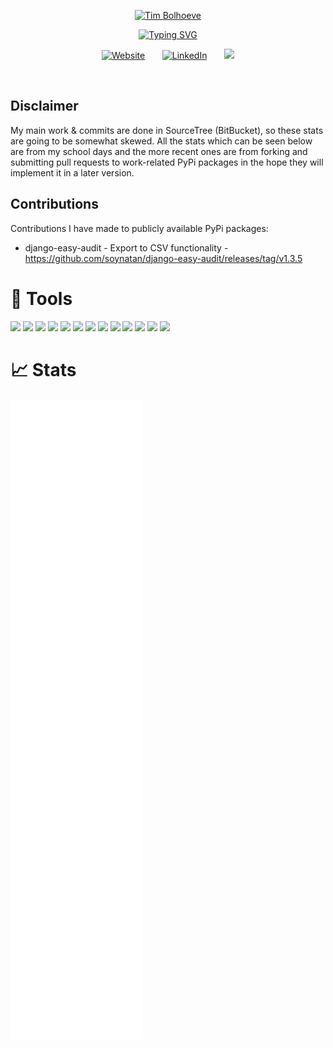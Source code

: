 <p align="center">
  <a href="https://github.com/Tim-Bolhoeve">
    <img src="https://github.com/Tim-Bolhoeve/Tim-Bolhoeve/assets/74612255/bb96cfab-a721-4b08-9e17-0be30180d979" alt="Tim Bolhoeve" /></a>
</p>

<p align="center">
  <!-- Typing SVG by DenverCoder1 - https://github.com/DenverCoder1/readme-typing-svg -->
  <a href="https://github.com/Tim-Bolhoeve">
    <a href="https://github.com/Tim-Bolhoeve"><img src="https://readme-typing-svg.demolab.com?font=Fira+code&pause=1000&color=FF4F5D&background=FFFFFF00&center=true&vCenter=true&width=435&lines=Full-Stack+Software+Engineer;Django+web+developer" alt="Typing SVG" /></a>
</p>

<!-- Social icons section -->
<p align="center">
  <a href="https://indedomum.nl/"><img width="32px" alt="Website" title="Personal Website" src="https://i.imgur.com/KPV5ChT.png"/></a>
  &#8287;&#8287;&#8287;&#8287;&#8287;
  <a href="https://www.linkedin.com/in/tim-bolhoeve-478423199/"><img width="32px" alt="LinkedIn" title="LinkedIn" src="https://i.imgur.com/oK2iGaP.png"/></a>
  &#8287;&#8287;&#8287;&#8287;&#8287;
  <a href="https://www.facebook.com/tim.bolhoeve/" alt="Facebook" title="Facebook"><img width="32px" src="https://i.imgur.com/6wsxLbx.png"/></a>

</p>

<br/>

## Disclaimer
My main work & commits are done in SourceTree (BitBucket), so these stats are going to be somewhat skewed. All the stats which can be seen below are from my school days and the more recent ones are from forking and submitting pull requests to work-related PyPi packages in the hope they will implement it in a later version.

## Contributions
Contributions I have made to publicly available PyPi packages:
* django-easy-audit - Export to CSV functionality - https://github.com/soynatan/django-easy-audit/releases/tag/v1.3.5

# 🔨 Tools 
![](https://img.shields.io/badge/Windows-informational?style=flat&logo=Windows&logoColor=white&color=0078D6)
![](https://img.shields.io/badge/VSCode-informational?style=flat&logo=VisualStudioCode&logoColor=white&color=007ACC)
![](https://img.shields.io/badge/Django-informational?style=flat&logo=Django&logoColor=white&color=092E20)
![](https://img.shields.io/badge/Python-informational?style=flat&logo=Python&logoColor=white&color=3776AB)
![](https://img.shields.io/badge/SQLite-informational?style=flat&logo=SQLite&logoColor=white&color=003B57)
![](https://img.shields.io/badge/PostgreSQL-informational?style=flat&logo=PostgreSQL&logoColor=white&color=4169E1)
![](https://img.shields.io/badge/JSON-informational?style=flat&logo=JSON&logoColor=white&color=000000)
![](https://img.shields.io/badge/jQuery-informational?style=flat&logo=jQuery&logoColor=white&color=0769AD)
![](https://img.shields.io/badge/Javascript-informational?style=flat&logo=JavaScript&logoColor=white&color=F7DF1E)
![](https://img.shields.io/badge/HTML-informational?style=flat&logo=HTML5&logoColor=white&color=E34F26)
![](https://img.shields.io/badge/Bootstrap-informational?style=flat&logo=Bootstrap&logoColor=white&color=7952B3)
![](https://img.shields.io/badge/Batch-informational?style=flat&logo=PowerShell&logoColor=white&color=FF0000)
![](https://img.shields.io/badge/Git-informational?style=flat&logo=Git&logoColor=white&color=F05032)

# 📈 Stats 
![Metrics](/github-metrics.svg)
